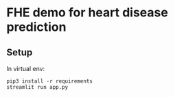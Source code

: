 # FHE demo for heart disease prediction

## Setup

In virtual env:

```
pip3 install -r requirements
streamlit run app.py
```


